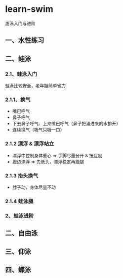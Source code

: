 # learn-swim

游泳入门与进阶

## 一、水性练习

## 二、蛙泳

### 2.1、蛙泳入门

蛙泳比较安全，老年娃简单省力

### 2.1.1、换气

* 嘴巴呼气
* 鼻子呼气
* 下去鼻子呼气、上来嘴巴呼气（鼻子把涌进来的水排开）
* 连续换气（吸气只吸一口）

### 2.1.2 漂浮 & 漂浮站立

* 漂浮中控制身体重心 => 手脚尽量分开 & 扭屁股
* 蹬边漂浮 => 先低头，漂浮稳定再蹬腿

### 2.1.3 抬头换气

* 脖子动，身体尽量不动

### 2.1.4 蛙泳腿



### 2、蛙泳进阶

## 二、自由泳

## 三、仰泳

## 四、蝶泳
